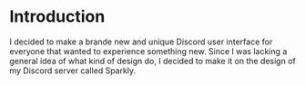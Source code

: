 # Introduction

I decided to make a brande new and unique Discord user interface for everyone that wanted to experience something new. 
Since I was lacking a general idea of what kind of design do, I decided to make it on the design of my Discord server called Sparkly.

